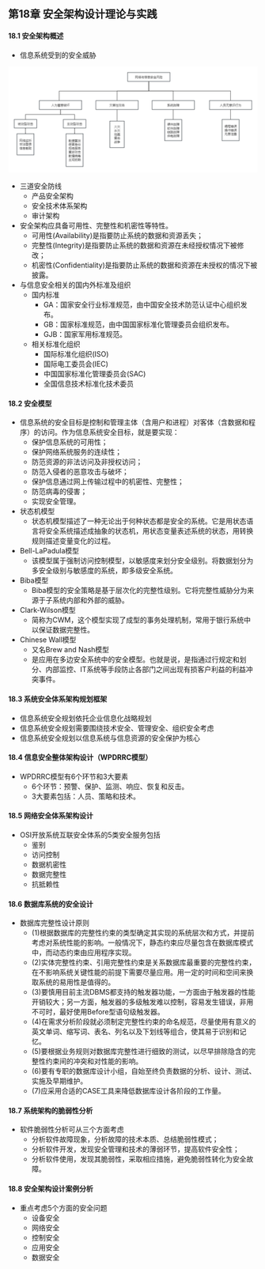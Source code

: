 ## 第18章 安全架构设计理论与实践
#### 18.1 安全架构概述
- 信息系统受到的安全威胁

![SecurityThreats](SecurityThreats.png)

- 三道安全防线
	- 产品安全架构
	- 安全技术体系架构
	- 审计架构
- 安全架构应具备可用性、完整性和机密性等特性。
	- 可用性(Availability)是指要防止系统的数据和资源丢失；
	- 完整性(Integrity)是指要防止系统的数据和资源在未经授权情况下被修改；
	- 机密性(Confidentiality)是指要防止系统的数据和资源在未授权的情况下被披露。
- 与信息安全相关的国内外标准及组织
	- 国内标准
		- GA：国家安全行业标准规范，由中国安全技术防范认证中心组织发布。
		- GB：国家标准规范，由中国国家标准化管理委员会组织发布。
		- GJB：国家军用标准规范。
	- 相关标准化组织
		- 国际标准化组织(ISO)
		- 国际电工委员会(IEC)
		- 中国国家标准化管理委员会(SAC)
		- 全国信息技术标准化技术委员
#### 18.2 安全模型
- 信息系统的安全目标是控制和管理主体（含用户和进程）对客体（含数据和程序）的访问。作为信息系统安全目标，就是要实现：
	- 保护信息系统的可用性；
	- 保护网络系统服务的连续性；
	- 防范资源的非法访问及非授权访问；
	- 防范入侵者的恶意攻击与破坏；
	- 保护信息通过网上传输过程中的机密性、完整性；
	- 防范病毒的侵害；
	- 实现安全管理。
- 状态机模型
	- 状态机模型描述了一种无论出于何种状态都是安全的系统。它是用状态语言将安全系统描述成抽象的状态机，用状态变量表述系统的状态，用转换规则描述变量变化的过程。
- Bell-LaPadula模型
	- 该模型属于强制访问控制模型，以敏感度来划分安全级别。将数据划分为多安全级别与敏感度的系统，即多级安全系统。
- Biba模型
	- Biba模型的安全策略是基于层次化的完整性级别。它将完整性威胁分为来源于子系统内部和外部的威胁。
- Clark-Wilson模型
	- 简称为CWM，这个模型实现了成型的事务处理机制，常用于银行系统中以保证数据完整性。
- Chinese Wall模型
	- 又名Brew and Nash模型
	- 是应用在多边安全系统中的安全模型。也就是说，是指通过行规定和划分、内部监控、IT系统等手段防止各部门之间出现有损客户利益的利益冲突事件。
#### 18.3 系统安全体系架构规划框架
- 信息系统安全规划依托企业信息化战略规划
- 信息系统安全规划需要围绕技术安全、管理安全、组织安全考虑
- 信息系统安全规划以信息系统与信息资源的安全保护为核心
#### 18.4 信息安全整体架构设计（WPDRRC模型）
- WPDRRC模型有6个环节和3大要素
	- 6个环节：预警、保护、监测、响应、恢复和反击。
	- 3大要素包括：人员、策略和技术。
#### 18.5 网络安全体系架构设计
- OSI开放系统互联安全体系的5类安全服务包括
	- 鉴别
	- 访问控制
	- 数据机密性
	- 数据完整性
	- 抗抵赖性
#### 18.6 数据库系统的安全设计
- 数据库完整性设计原则
	- (1)根据数据库的完整性约束的类型确定其实现的系统层次和方式，并提前考虑对系统性能的影响。一般情况下，静态约束应尽量包含在数据库模式中，而动态约束由应用程序实现。
	- (2)实体完整性约束、引用完整性约束是关系数据库最重要的完整性约束，在不影响系统关键性能的前提下需要尽量应用。用一定的时间和空间来换取系统的易用性是值得的。
	- (3)要慎用目前主流DBMS都支持的触发器功能，一方面由于触发器的性能开销较大；另一方面，触发器的多级触发难以控制，容易发生错误，非用不可时，最好使用Before型语句级触发器。
	- (4)在需求分析阶段就必须制定完整性约束的命名规范，尽量使用有意义的英文单词、缩写词、表名、列名以及下划线等组合，使其易于识别和记忆。
	- (5)要根据业务规则对数据库完整性进行细致的测试，以尽早排除隐含的完整性约束间的冲突和对性能的影响。
	- (6)要有专职的数据库设计小组，自始至终负责数据的分析、设计、测试、实施及早期维护。
	- (7)应采用合适的CASE工具来降低数据库设计各阶段的工作量。
#### 18.7 系统架构的脆弱性分析
- 软件脆弱性分析可从三个方面考虑
	- 分析软件故障现象，分析故障的技术本质、总结脆弱性模式；
	- 分析软件开发，发现安全管理和技术的薄弱环节，提高软件安全性；
	- 分析软件使用，发现其脆弱性，采取相应措施，避免脆弱性转化为安全故障。
#### 18.8 安全架构设计案例分析
- 重点考虑5个方面的安全问题
	- 设备安全
	- 网络安全
	- 控制安全
	- 应用安全
	- 数据安全

